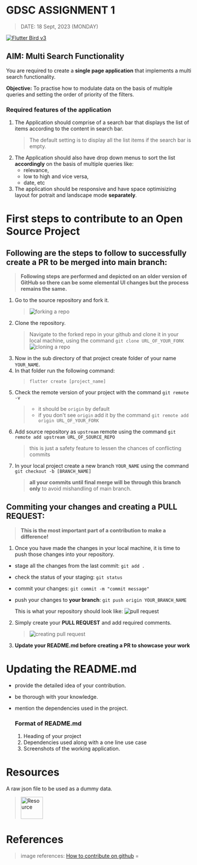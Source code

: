 # GDSC ASSIGNMENT 1

> DATE: 18 Sept, 2023 (MONDAY)

[![Flutter Bird v3](https://imgs.search.brave.com/GbKJMh7MM56wYJUauTCMnXj5OdDc1Qod1lXuGqsCnnE/rs:fit:860:0:0/g:ce/aHR0cHM6Ly9zdG9y/YWdlLmdvb2dsZWFw/aXMuY29tL2Ntcy1z/dG9yYWdlLWJ1Y2tl/dC9pbWFnZXMvRmx1/dHRlcjMxM19Db25j/ZXB0X0RfdjMud2lk/dGgtNjM1LnBuZw)](https://docs.flutter.dev/)

## AIM: Multi Search Functionality

You are required to create a **single page application** that implements a multi search functionality.

**Objective:** To practise how to modulate data on the basis of multiple queries and setting the order of priority of the filters.

### Required features of the application

1. The Application should comprise of a search bar that displays the list of items according to the content in search bar.
   > The default setting is to display all the list items if the search bar is empty.
2. The Application should also have drop down menus to sort the list **accordingly** on the basis of multiple queries like:
   - relevance,
   - low to high and vice versa,
   - date, etc
3. The application should be responsive and have space optimisizing layout for potrait and landscape mode **separately**.

# First steps to contribute to an Open Source Project

## Following are the steps to follow to successfully create a PR to be merged into main branch:

> **Following steps are performed and depicted on an older version of GitHub so there can be some elemental UI changes but the process remains the same.**

1. Go to the source repository and fork it.
   > ![forking a repo](https://www.dataschool.io/content/images/2020/06/github-02a.png)
2. Clone the repository.
   > Navigate to the forked repo in your github and clone it in your local machine, using the command `git clone URL_OF_YOUR_FORK`
   > ![cloning a repo](https://www.dataschool.io/content/images/2020/06/github-03.png)
3. Now in the sub directory of that project create folder of your name `YOUR_NAME`.
4. In that folder run the following command:
   > `flutter create [project_name]`
5. Check the remote version of your project with the command `git remote -v`
   > - it should be `origin` by default
   > - if you don't see `origin` add it by the command `git remote add origin URL_OF_YOUR_FORK`
6. Add source repository as `upstream` remote using the command `git remote add upstream URL_OF_SOURCE_REPO`
   > this is just a safety feature to lessen the chances of conflicting commits
7. In your local project create a new branch `YOUR_NAME` using the command `git checkout -b [BRANCH_NAME]`
   > **all your commits until final merge will be through this branch only** to avoid mishandling of main branch.

## Commiting your changes and creating a PULL REQUEST:

> **This is the most important part of a contribution to make a difference!**

1. Once you have made the changes in your local machine, it is time to push those changes into your repository.

- stage all the changes from the last commit: `git add .`
- check the status of your staging: `git status`
- commit your changes: `git commit -m "commit message"`
- push your changes to **your branch**: `git push origin YOUR_BRANCH_NAME`

  This is what your repository should look like:
  ![pull request](https://www.dataschool.io/content/images/2020/06/github-12-revised.png)

2. Simply create your **PULL REQUEST** and add required comments.
   > ![creating pull request](https://www.dataschool.io/content/images/2020/06/github-13.png)
3. **Update your README.md before creating a PR to showcase your work**

# Updating the README.md

- provide the detailed idea of your contribution.
- be thorough with your knowledge.
- mention the dependencies used in the project.

  ### Format of README.md

  1. Heading of your project
  2. Dependencies used along with a one line use case
  3. Screenshots of the working application.

# Resources

A raw json file to be used as a dummy data.

> [<img alt="Resource" width="60px" src="https://imgs.search.brave.com/m39IRHRzwjCXfmZJCYO_ZInvWYS_P_Rd7fBn9MfJl08/rs:fit:860:0:0/g:ce/aHR0cHM6Ly93d3cu/a2luZHBuZy5jb20v/cGljYy9tLzE4MS0x/ODE3MDEwX2dpdGh1/Yi1naXRodWItaWNv/bi1oZC1wbmctZG93/bmxvYWQucG5n" />](/sample.json)

# References

> image references: [How to contribute on github](https://www.dataschool.io/how-to-contribute-on-github/)
=